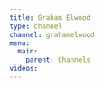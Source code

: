```yaml
---
title: Graham Elwood
type: channel
channel: grahamelwood
menu:
  main:
    parent: Channels
videos:
---
```

